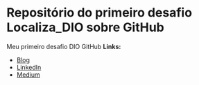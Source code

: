 # Repositório do primeiro desafio Localiza_DIO sobre GitHub
Meu primeiro desafio DIO GitHub
**Links:**
* [Blog](https://tecmobiu.blogspot.com/)
* [LinkedIn](https://bit.ly/3rYwE8q)
* [Medium](https://medium.com/@santosal.urb)
